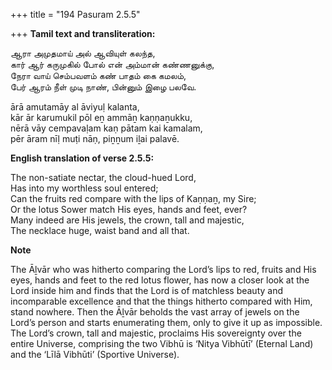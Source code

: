 +++
title = "194 Pasuram 2.5.5"

+++
**Tamil text and transliteration:**

ஆரா அமுதமாய் அல் ஆவியுள் கலந்த,  
கார் ஆர் கருமுகில் போல் என் அம்மான் கண்ணனுக்கு,  
நேரா வாய் செம்பவளம் கண் பாதம் கை கமலம்,  
பேர் ஆரம் நீள் முடி நாண், பின்னும் இழை பலவே.

ārā amutamāy al āviyuḷ kalanta,  
kār ār karumukil pōl eṉ ammāṉ kaṇṇaṉukku,  
nērā vāy cempavaḷam kaṇ pātam kai kamalam,  
pēr āram nīḷ muṭi nāṇ, piṉṉum iḻai palavē.

**English translation of verse 2.5.5:**

The non-satiate nectar, the cloud-hued Lord,  
Has into my worthless soul entered;  
Can the fruits red compare with the lips of Kaṇṇaṉ, my Sire;  
Or the lotus Sower match His eyes, hands and feet, ever?  
Many indeed are His jewels, the crown, tall and majestic,  
The necklace huge, waist band and all that.

**Note**

The Āḻvār who was hitherto comparing the Lord’s lips to red, fruits and His eyes, hands and feet to the red lotus flower, has now a closer look at the Lord inside him and finds that the Lord is of matchless beauty and incomparable excellence and that the things hitherto compared with Him, stand nowhere. Then the Āḻvār beholds the vast array of jewels on the Lord’s person and starts enumerating them, only to give it up as impossible. The Lord’s crown, tall and majestic, proclaims His sovereignty over the entire Universe, comprising the two Vibhū is ‘Nitya Vibhūtī’ (Eternal Land) and the ‘Līlā Vibhūti’ (Sportive Universe).


